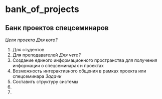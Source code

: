 # bank_of_projects
## Банк проектов спецсеминаров 
*Цели проекта*
*Для кого?*
1. Для студентов
2. Для преподавателей
*Для чего?*
1. Создание единого информационного пространства для получения информации о спецсеминарах и проектах
2. Возможность интерактивного общения в рамках проекта или спецсеминара
*Задачи*
1. Составить структуру системы
2. 
3.
